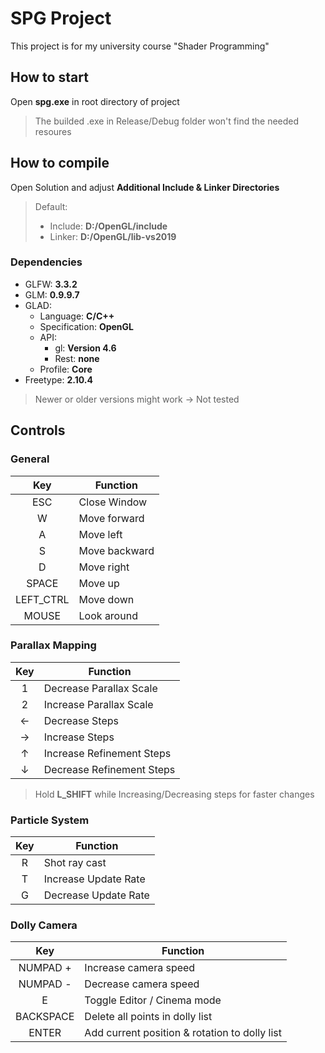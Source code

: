 # SPG Project

This project is for my university course "Shader Programming"

## How to start

Open **spg.exe** in root directory of project

> The builded .exe in Release/Debug folder won't find the needed resoures

## How to compile
Open Solution and adjust **Additional Include & Linker Directories**
> Default:
> * Include: **D:/OpenGL/include**
> * Linker: **D:/OpenGL/lib-vs2019**

### Dependencies
* GLFW: **3.3.2**
* GLM: **0.9.9.7**
* GLAD:
    * Language: **C/C++**
    * Specification: **OpenGL**
    * API:
        * gl: **Version 4.6**
        * Rest: **none**
    * Profile: **Core**
* Freetype: **2.10.4**
> Newer or older versions might work -> Not tested

## Controls

### General
|    Key    | Function      |
| :-------: | ------------- |
|    ESC    | Close Window  |
|     W     | Move forward  |
|     A     | Move left     |
|     S     | Move backward |
|     D     | Move right    |
|   SPACE   | Move up       |
| LEFT_CTRL | Move down     |
|   MOUSE   | Look around   |

### Parallax Mapping
|  Key   | Function                  |
| :----: | ------------------------- |
|   1    | Decrease Parallax Scale   |
|   2    | Increase Parallax Scale   |
| &larr; | Decrease Steps            |
| &rarr; | Increase Steps            |
| &uarr; | Increase Refinement Steps |
| &darr; | Decrease Refinement Steps |

> Hold **L_SHIFT** while Increasing/Decreasing steps for faster changes

### Particle System
|  Key   | Function                  |
| :----: | ------------------------- |
|   R    | Shot ray cast             |
|   T    | Increase Update Rate      |
|   G    | Decrease Update Rate      |

### Dolly Camera
|    Key    | Function                                      |
| :-------: | --------------------------------------------- |
| NUMPAD +  | Increase camera speed                         |
| NUMPAD -  | Decrease camera speed                         |
|     E     | Toggle Editor / Cinema mode                   |
| BACKSPACE | Delete all points in dolly list               |
|   ENTER   | Add current position & rotation to dolly list |
